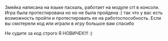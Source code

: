 Змейка написана на языке паскаль, работает на модуле crt в консоли.
Игра была протестирована но но не была пройдена :) так что у вас есть возможность пройти
и протестировать ее на работоспособность. Если вы смотерели код или играли в игру большое вам спасибо

Не судите за код строго Я НОВИЧЕК!!! :)
